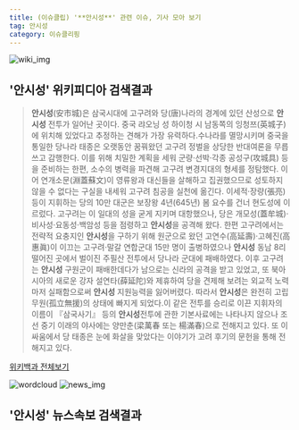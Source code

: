 ```yaml
---
title: (이슈클립) '**안시성**' 관련 이슈, 기사 모아 보기
tag: 안시성
category: 이슈클리핑
---
```

![wiki_img](https://user-images.githubusercontent.com/42597476/44503234-41136a80-a6d0-11e8-9071-6fc6418eafe4.png)
## **'**안시성**'** 위키피디아 검색결과
>**안시성**(安市城)은 삼국시대에 고구려와 당(唐)나라의 경계에 있던 산성으로 **안시성** 전투가 일어난 곳이다. 중국 랴오닝 성 하이청 시 남동쪽의 잉청쯔(英城子)에 위치해 있었다고 추정하는 견해가 가장 유력하다.수나라를 멸망시키며 중국을 통일한 당나라 태종은 오랫동안 꿈꿔왔던 고구려 정벌을 상당한 반대여론을 무릅쓰고 감행한다. 이를 위해 치밀한 계획을 세워 군량·선박·각종 공성구(攻城具) 등을 준비하는 한편, 소수의 병력을 파견해 고구려 변경지대의 형세를 정탐했다. 이어 연개소문(淵蓋蘇文)이 영류왕과 대신들을 살해하고 집권했으므로 성토하지 않을 수 없다는 구실을 내세워 고구려 침공을 실천에 옮긴다. 이세적·장량(張亮) 등이 지휘하는 당의 10만 대군은 보장왕 4년(645년) 봄 요수를 건너 현도성에 이르렀다. 고구려는 이 일대의 성을 굳게 지키며 대항했으나, 당은 개모성(蓋牟城)·비사성·요동성·백암성 등을 점령하고 **안시성**을 공격해 왔다. 한편 고구려에서는 전략적 요충지인 **안시성**을 구하기 위해 원군으로 왔던 고연수(高延壽)·고혜진(高惠眞)이 이끄는 고구려·말갈 연합군대 15만 명이 출병하였으나 **안시성** 동남 8리 떨어진 곳에서 벌이진 주필산 전투에서 당나라 군대에 패배하였다. 이후 고구려는 **안시성** 구원군이 패배한데다가 남으로는 신라의 공격을 받고 있었고, 또 북아시아의 새로운 강자 설연타(薛延陀)와 제휴하여 당을 견제해 보려는 외교적 노력마저 실패함으로써 **안시성** 지원능력을 잃어버렸다. 따라서 **안시성**은 완전히 고립무원(孤立無援)의 상태에 빠지게 되었다.이 같은 전투를 승리로 이끈 지휘자의 이름이 『삼국사기』 등의 **안시성**전투에 관한 기본사료에는 나타나지 않으나 조선 중기 이래의 야사에는 양만춘(梁萬春 또는 楊滿春)으로 전해지고 있다. 또 이 싸움에서 당 태종은 눈에 화살을 맞았다는 이야기가 고려 후기의 문헌을 통해 전해지고 있다.

<a href="https://ko.wikipedia.org/wiki/안시성" target="_blank">위키백과 전체보기</a>

![wordcloud](https://s3.ap-northeast-2.amazonaws.com/lyrics101-wordcloud/2018-09-23-1537710340.png)
![news_img](https://user-images.githubusercontent.com/42597476/44507050-1206f400-a6e4-11e8-8d98-7ffbfebb353f.png)
## **'**안시성**'** 뉴스속보 검색결과

